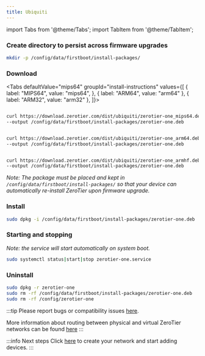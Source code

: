 ```yaml
---
title: Ubiquiti
---
```


import Tabs from '@theme/Tabs';
import TabItem from '@theme/TabItem';

### Create directory to persist across firmware upgrades

```sh
mkdir -p /config/data/firstboot/install-packages/
```

### Download

<Tabs
  defaultValue="mips64"
  groupId="install-instructions"
  values={[
    { label: "MIPS64", value: "mips64", },
    { label: "ARM64", value: "arm64" },
    { label: "ARM32", value: "arm32" },
  ]}>

<TabItem value="mips64">

```sh title="ER-4, ER-6P, ER-12, ER-12P, ERLite-3, ERPoe-5, ER-8, ERPro-8, EP-R8, USG, USG-Pro, USG-XG-8"

curl https://download.zerotier.com/dist/ubiquiti/zerotier-one_mips64.deb \
--output /config/data/firstboot/install-packages/zerotier-one.deb

```

</TabItem>

<TabItem value="arm64">

```sh title="UniFi Dream Machine (all variants), UDM, UDM-Pro-SE, UXG-Pro, Cloud Key Gen2, UDR"

curl https://download.zerotier.com/dist/ubiquiti/zerotier-one_arm64.deb \
--output /config/data/firstboot/install-packages/zerotier-one.deb

```

</TabItem>

<TabItem value="arm32">

```sh title="EP-S16"

curl https://download.zerotier.com/dist/ubiquiti/zerotier-one_armhf.deb \
--output /config/data/firstboot/install-packages/zerotier-one.deb

```

</TabItem>

</Tabs>

*Note: The package must be placed and kept in `/config/data/firstboot/install-packages/` so that your device can automatically re-install ZeroTier upon firmware upgrade.*

### Install

```sh
sudo dpkg -i /config/data/firstboot/install-packages/zerotier-one.deb
```

### Starting and stopping

*Note: the service will start automatically on system boot.*

```sh
sudo systemctl status|start|stop zerotier-one.service
```

### Uninstall

```sh
sudo dpkg -r zerotier-one
sudo rm -rf /config/data/firstboot/install-packages/zerotier-one.deb
sudo rm -rf /config/zerotier-one
```

:::tip
Please report bugs or compatibility issues [here](https://github.com/zerotier/ZeroTierOne/issues).

More information about routing between physical and virtual ZeroTier networks can be found [here](https://zerotier.atlassian.net/wiki/spaces/SD/pages/224395274/Route+between+ZeroTier+and+Physical+Networks)
:::

:::info Next steps
Click [here](/start/) to create your network and start adding devices.
:::
